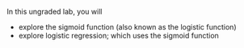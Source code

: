 In this ungraded lab, you will 
- explore the sigmoid function (also known as the logistic function)
- explore logistic regression; which uses the sigmoid function
